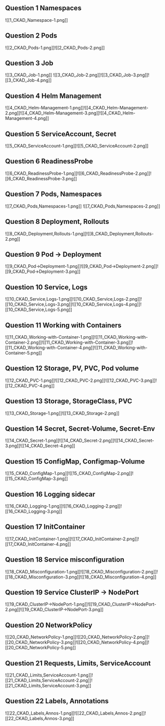 ## Question 1 Namespaces
![[1_CKAD_Namespace-1.png]]


## Question 2 Pods
![[2_CKAD_Pods-1.png]]![[2_CKAD_Pods-2.png]]
## Question 3 Job
![[3_CKAD_Job-1.png]]
![[3_CKAD_Job-2.png]]![[3_CKAD_Job-3.png]]![[3_CKAD_Job-4.png]]
## Question 4 Helm Management
![[4_CKAD_Helm-Management-1.png]]![[4_CKAD_Helm-Management-2.png]]![[4_CKAD_Helm-Management-3.png]]![[4_CKAD_Helm-Management-4.png]]
## Question 5 ServiceAccount, Secret
![[5_CKAD_ServiceAccount-1.png]]![[5_CKAD_ServiceAccount-2.png]]
## Question 6 ReadinessProbe
![[6_CKAD_ReadinessProbe-1.png]]![[6_CKAD_ReadinessProbe-2.png]]![[6_CKAD_ReadinessProbe-3.png]]
## Question 7 Pods, Namespaces
![[7_CKAD_Pods,Namespaces-1.png]]
![[7_CKAD_Pods,Namespaces-2.png]]
## Question 8 Deployment, Rollouts
![[8_CKAD_Deployment,Rollouts-1.png]]![[8_CKAD_Deployment,Rollouts-2.png]]
## Question 9 Pod -> Deployment
![[9_CKAD_Pod->Deployment-1.png]]![[9_CKAD_Pod->Deployment-2.png]]![[9_CKAD_Pod->Deployment-3.png]]
## Question 10 Service, Logs
![[10_CKAD_Service,Logs-1.png]]![[10_CKAD_Service,Logs-2.png]]![[10_CKAD_Service,Logs-3.png]]![[10_CKAD_Service,Logs-4.png]]![[10_CKAD_Service,Logs-5.png]]
## Question 11 Working with Containers
![[11_CKAD_Working-with-Container-1.png]]![[11_CKAD_Working-with-Container-2.png]]![[11_CKAD_Working-with-Container-3.png]]![[11_CKAD_Working-with-Container-4.png]]![[11_CKAD_Working-with-Container-5.png]]
## Question 12 Storage, PV, PVC, Pod volume
![[12_CKAD_PVC-1.png]]![[12_CKAD_PVC-2.png]]![[12_CKAD_PVC-3.png]]![[12_CKAD_PVC-4.png]]
## Question 13 Storage, StorageClass, PVC
![[13_CKAD_Storage-1.png]]![[13_CKAD_Storage-2.png]]
## Question 14 Secret, Secret-Volume, Secret-Env
![[14_CKAD_Secret-1.png]]![[14_CKAD_Secret-2.png]]![[14_CKAD_Secret-3.png]]![[14_CKAD_Secret-4.png]]
## Question 15 ConfigMap, Configmap-Volume
![[15_CKAD_ConfigMap-1.png]]![[15_CKAD_ConfigMap-2.png]]![[15_CKAD_ConfigMap-3.png]]
## Question 16 Logging sidecar
![[16_CKAD_Logging-1.png]]![[16_CKAD_Logging-2.png]]![[16_CKAD_Logging-3.png]]

## Question 17 InitContainer
![[17_CKAD_InitContainer-1.png]]![[17_CKAD_InitContainer-2.png]]![[17_CKAD_InitContainer-4.png]]
## Question 18 Service misconfiguration
![[18_CKAD_Misconfiguration-1.png]]![[18_CKAD_Misconfiguration-2.png]]![[18_CKAD_Misconfiguration-3.png]]![[18_CKAD_Misconfiguration-4.png]]
## Question 19 Service ClusterIP -> NodePort
![[19_CKAD_ClusterIP->NodePort-1.png]]![[19_CKAD_ClusterIP->NodePort-2.png]]![[19_CKAD_ClusterIP->NodePort-3.png]]
## Question 20 NetworkPolicy
![[20_CKAD_NetworkPolicy-1.png]]![[20_CKAD_NetworkPolicy-2.png]]![[20_CKAD_NetworkPolicy-3.png]]![[20_CKAD_NetworkPolicy-4.png]]![[20_CKAD_NetworkPolicy-5.png]]
## Question 21 Requests, Limits, ServiceAccount
![[21_CKAD_Limits,ServiceAccount-1.png]]![[21_CKAD_Limits,ServiceAccount-2.png]]![[21_CKAD_Limits,ServiceAccount-3.png]]
## Question 22 Labels, Annotations
![[22_CKAD_Labels,Annos-1.png]]![[22_CKAD_Labels,Annos-2.png]]![[22_CKAD_Labels,Annos-3.png]]